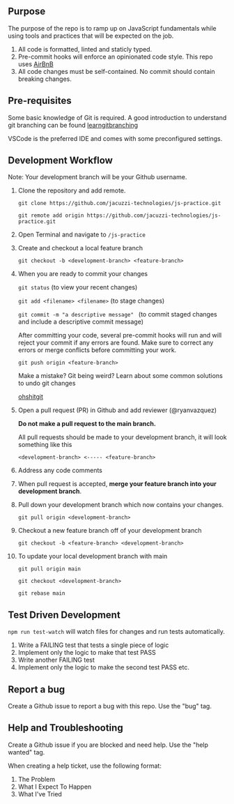 ## Purpose

The purpose of the repo is to ramp up on JavaScript fundamentals while using tools and practices that will be expected on the job.

1. All code is formatted, linted and staticly typed.
2. Pre-commit hooks will enforce an opinionated code style. This repo uses [AirBnB](https://github.com/airbnb/javascript)
3. All code changes must be self-contained. No commit should contain breaking changes.
   
## Pre-requisites

Some basic knowledge of Git is required. A good introduction to understand git branching can be found [learngitbranching](https://learngitbranching.js.org)

VSCode is the preferred IDE and comes with some preconfigured settings.

## Development Workflow

Note: Your development branch will be your Github username.

1. Clone the repository and add remote.

   `git clone https://github.com/jacuzzi-technologies/js-practice.git`

   `git remote add origin https://github.com/jacuzzi-technologies/js-practice.git`

2. Open Terminal and navigate to `/js-practice`

3. Create and checkout a local feature branch

   `git checkout -b <development-branch> <feature-branch>`

4. When you are ready to commit your changes

   `git status` (to view your recent changes)

   `git add <filename> <filename>` (to stage changes)

   `git commit -m "a descriptive message" ` (to commit staged changes and include a descriptive commit message)

   After committing your code, several pre-commit hooks will run and will reject your commit if any errors are found. Make sure to correct any errors or merge conflicts before committing your work.

   `git push origin <feature-branch>`

   Make a mistake? Git being weird?
   Learn about some common solutions to undo git changes

   [ohshitgit](https://ohshitgit.com/)

5. Open a pull request (PR) in Github and add reviewer (@ryanvazquez)

   **Do not make a pull request to the main branch.**

   All pull requests should be made to your development branch, it will look something like this

   `<development-branch> <----- <feature-branch>`

6. Address any code comments

7. When pull request is accepted, **merge your feature branch into your development branch**.

8. Pull down your development branch which now contains your changes.

   `git pull origin <development-branch>`

9. Checkout a new feature branch off of your development branch

   `git checkout -b <feature-branch> <development-branch>`

10. To update your local development branch with main

    `git pull origin main`
    
    `git checkout <development-branch>`
    
    `git rebase main`

## Test Driven Development

`npm run test-watch` will watch files for changes and run tests automatically.

1. Write a FAILING test that tests a single piece of logic
2. Implement only the logic to make that test PASS
3. Write another FAILING test
4. Implement only the logic to make the second test PASS
etc.

## Report a bug
   Create a Github issue to report a bug with this repo. Use the "bug" tag.

## Help and Troubleshooting
   Create a Github issue if you are blocked and need help. Use the "help wanted" tag.

   When creating a help ticket, use the following format:
   1. The Problem
   2. What I Expect To Happen
   3. What I've Tried
